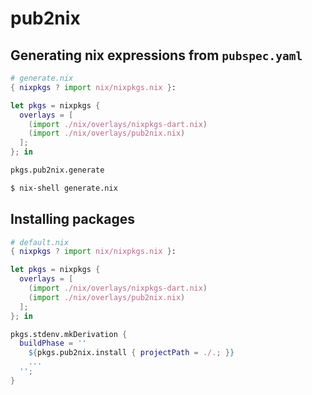 # pub2nix

## Generating nix expressions from `pubspec.yaml`

```nix
# generate.nix
{ nixpkgs ? import nix/nixpkgs.nix }:

let pkgs = nixpkgs {
  overlays = [
    (import ./nix/overlays/nixpkgs-dart.nix)
    (import ./nix/overlays/pub2nix.nix)
  ];
}; in

pkgs.pub2nix.generate
```

```sh
$ nix-shell generate.nix
```

## Installing packages

```nix
# default.nix
{ nixpkgs ? import nix/nixpkgs.nix }:

let pkgs = nixpkgs {
  overlays = [
    (import ./nix/overlays/nixpkgs-dart.nix)
    (import ./nix/overlays/pub2nix.nix)
  ];
}; in

pkgs.stdenv.mkDerivation {
  buildPhase = ''
    ${pkgs.pub2nix.install { projectPath = ./.; }}
    ...
  '';
}
```
